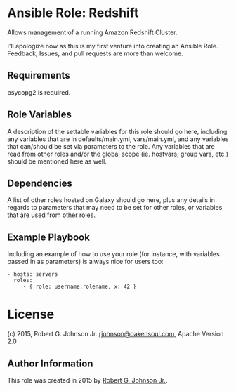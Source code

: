 # Ansible Role: Redshift

Allows management of a running Amazon Redshift Cluster.

I'll apologize now as this is my first venture into creating an Ansible Role. Feedback, Issues, and pull requests are more than welcome.

## Requirements

psycopg2 is required.

## Role Variables

A description of the settable variables for this role should go here, including any variables that are in defaults/main.yml, vars/main.yml, and any variables that can/should be set via parameters to the role. Any variables that are read from other roles and/or the global scope (ie. hostvars, group vars, etc.) should be mentioned here as well.

## Dependencies

A list of other roles hosted on Galaxy should go here, plus any details in regards to parameters that may need to be set for other roles, or variables that are used from other roles.

## Example Playbook

Including an example of how to use your role (for instance, with variables passed in as parameters) is always nice for users too:

    - hosts: servers
      roles:
         - { role: username.rolename, x: 42 }

# License

(c) 2015, Robert G. Johnson Jr. <rjohnson@oakensoul.com>, Apache Version 2.0

## Author Information

This role was created in 2015 by [Robert G. Johnson Jr.](http://github.com/oakensoul).
